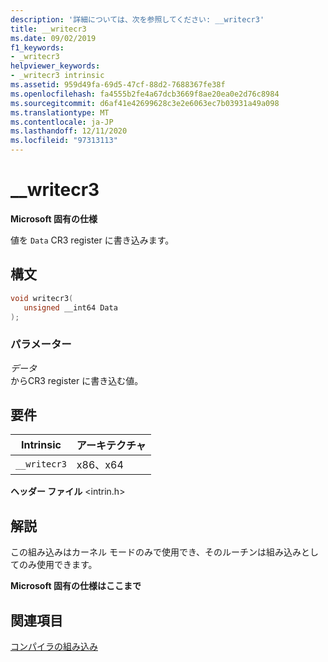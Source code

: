 ```yaml
---
description: '詳細については、次を参照してください: __writecr3'
title: __writecr3
ms.date: 09/02/2019
f1_keywords:
- _writecr3
helpviewer_keywords:
- _writecr3 intrinsic
ms.assetid: 959d49fa-69d5-47cf-88d2-7688367fe38f
ms.openlocfilehash: fa4555b2fe4a67dcb3669f8ae20ea0e2d76c8984
ms.sourcegitcommit: d6af41e42699628c3e2e6063ec7b03931a49a098
ms.translationtype: MT
ms.contentlocale: ja-JP
ms.lasthandoff: 12/11/2020
ms.locfileid: "97313113"
---
```

# <a name="__writecr3"></a>__writecr3

**Microsoft 固有の仕様**

値を `Data` CR3 register に書き込みます。

## <a name="syntax"></a>構文

```C
void writecr3(
   unsigned __int64 Data
);
```

### <a name="parameters"></a>パラメーター

*データ*\
からCR3 register に書き込む値。

## <a name="requirements"></a>要件

|Intrinsic|アーキテクチャ|
|---------------|------------------|
|`__writecr3`|x86、x64|

**ヘッダー ファイル** \<intrin.h>

## <a name="remarks"></a>解説

この組み込みはカーネル モードのみで使用でき、そのルーチンは組み込みとしてのみ使用できます。

**Microsoft 固有の仕様はここまで**

## <a name="see-also"></a>関連項目

[コンパイラの組み込み](../intrinsics/compiler-intrinsics.md)
